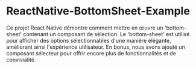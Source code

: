 # ReactNative-BottomSheet-Example
Ce projet React Native démontre comment mettre en œuvre un 'bottom-sheet' contenant un composant de sélection. Le 'bottom-sheet' est utilisé pour afficher des options sélectionnables d'une manière élégante, améliorant ainsi l'expérience utilisateur. En bonus, nous avons ajouté un composant sélecteur pour offrir encore plus de fonctionnalités et de convivialité.
